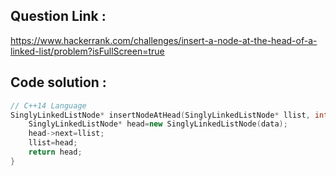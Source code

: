 ## Question Link :

https://www.hackerrank.com/challenges/insert-a-node-at-the-head-of-a-linked-list/problem?isFullScreen=true

## Code solution :

```cpp
// C++14 Language
SinglyLinkedListNode* insertNodeAtHead(SinglyLinkedListNode* llist, int data) {
    SinglyLinkedListNode* head=new SinglyLinkedListNode(data);
    head->next=llist;
    llist=head;
    return head;
}

```